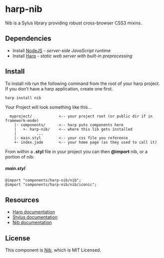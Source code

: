 # harp-nib

Nib is a Sylus library providing robust cross-browser CSS3 mixins.


## Dependencies

  - Install [NodeJS](http://nodejs.org) - _server-side JavaScript runtime_
  - Install [Harp](http://harpjs.com/docs/environment/install) - _static web server with built-in preprocessing_
  
## Install

To install nib run the following command from the root of your harp project. If you don't have a harp application, create one first.

```bash
harp install nib
```

Your Project will look something like this...

```
  myproject/            <-- your project root (or public dir if in framework-mode)
    |- components/      <-- harp puts components here
    |   +- harp-nib/    <-- where this lib gets installed
    |         ...
    |- main.styl        <-- your css file you reference 
    +- index.jade       <-- your home page (as they used to call it)

```

From within a **.styl** file in your project you can then **@import** nib, or a portion of nib:

##### main.styl

```styl
@import "components/harp-nib/nib";
@import "components/harp-nib/nib/iconic";
```

## Resources

* [Harp documentation](http://harpjs.com/docs/)
* [Stylus documentation](http://learnboost.github.io/stylus/)
* [Nib documentation](http://visionmedia.github.com/nib/)

## License

This component is [Nib](https://github.com/visionmedia/nib), which is MIT Licensed.
